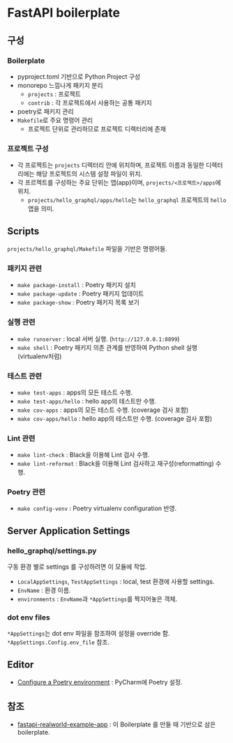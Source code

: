 FastAPI boilerplate
=====================

구성
-----

### Boilerplate

- pyproject.toml 기반으로 Python Project 구성
- monorepo 느낌나게 패키지 분리
  - `projects` : 프로젝트 
  - `contrib` :  각 프로젝트에서 사용하는 공통 패키지
- poetry로 패키지 관리
- `Makefile`로 주요 명령어 관리
  - 프로젝트 단위로 관리하므로 프로젝트 디렉터리에 존재


### 프로젝트 구성

- 각 프로젝트는 `projects` 디렉터리 안에 위치하며, 프로젝트 이름과 동일한 디렉터리에는 해당 프로젝트의 시스템 설정 파일이 위치.
- 각 프르젝트를 구성하는 주요 단위는 앱(app)이며, `projects/<프로젝트>/apps`에 위치.
  - `projects/hello_graphql/apps/hello`는 `hello_graphql` 프로젝트의 `hello` 앱을 의미.


Scripts
--------

`projects/hello_graphql/Makefile` 파일을 기반은 명령어들.

### 패키지 관련

- `make package-install` : Poetry 패키지 설치
- `make package-update` : Poetry 패키지 업데이트
- `make package-show` : Poetry 패키지 목록 보기

### 실행 관련

- `make runserver` : local 서버 실행. (`http://127.0.0.1:8899`)
- `make shell` : Poetry 패키지 의존 관계를 반영하여 Python shell 실행 (virtualenv처럼)

### 테스트 관련

- `make test-apps` : apps의 모든 테스트 수행.
- `make test-apps/hello` : hello app의 테스트만 수행.
- `make cov-apps` : apps의 모든 테스트 수행. (coverage 검사 포함)
- `make cov-apps/hello` : hello app의 테스트만 수행. (coverage 검사 포함)

### Lint 관련

- `make lint-check` : Black을 이용해 Lint 검사 수행.
- `make lint-reformat` : Black을 이용해 Lint 검사하고 재구성(reformatting) 수행.

### Poetry 관련

- `make config-venv` : Poetry virtualenv configuration 반영.


Server Application Settings
---------------------------

### hello_graphql/settings.py

구동 환경 별로 settings 를 구성하려면 이 모듈에 작업.

- `LocalAppSettings`, `TestAppSettings` : local, test 환경에 사용할 settings.
- `EnvName` : 환경 이름.
- `environments` : `EnvName`과 `*AppSettings`를 짝지어놓은 객체.


### dot env files

`*AppSettings`는 dot env 파일을 참조하여 설정을 override 함. `*AppSettings.Config.env_file` 참조.


Editor
-------

- [Configure a Poetry environment](https://www.jetbrains.com/help/pycharm/poetry.html) : PyCharm에 Poetry 설정.

참조
-----

- [fastapi-realworld-example-app](https://github.com/nsidnev/fastapi-realworld-example-app) : 이 Boilerplate 를 만들 때 기반으로 삼은 boilerplate.
